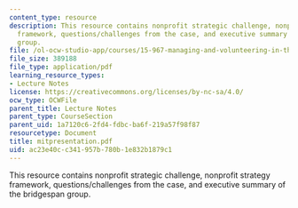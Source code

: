 ```yaml
---
content_type: resource
description: This resource contains nonprofit strategic challenge, nonprofit strategy
  framework, questions/challenges from the case, and executive summary of the bridgespan
  group.
file: /ol-ocw-studio-app/courses/15-967-managing-and-volunteering-in-the-non-profit-sector-spring-2005/ac23e40cc341957b780b1e832b1879c1_mitpresentation.pdf
file_size: 389188
file_type: application/pdf
learning_resource_types:
- Lecture Notes
license: https://creativecommons.org/licenses/by-nc-sa/4.0/
ocw_type: OCWFile
parent_title: Lecture Notes
parent_type: CourseSection
parent_uid: 1a7120c6-2fd4-fdbc-ba6f-219a57f98f87
resourcetype: Document
title: mitpresentation.pdf
uid: ac23e40c-c341-957b-780b-1e832b1879c1
---
```

This resource contains nonprofit strategic challenge, nonprofit strategy framework, questions/challenges from the case, and executive summary of the bridgespan group.
